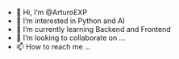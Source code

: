 - 👋 Hi, I’m @ArturoEXP
- 👀 I’m interested in Python and AI
- 🌱 I’m currently learning Backend and Frontend
- 💞️ I’m looking to collaborate on ...
- 📫 How to reach me ...

<!---
ArturoEXP/ArturoEXP is a ✨ special ✨ repository because its `README.md` (this file) appears on your GitHub profile.
You can click the Preview link to take a look at your changes.
--->
